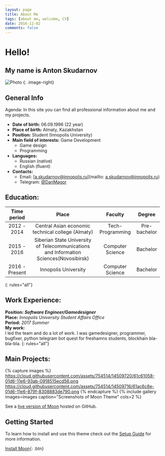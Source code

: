 ```yaml
---
layout: page
title: About Me
tags: [about me, welcome, CV]
date: 2016-11-02
comments: false
---
```

    
# Hello!
## My name is Anton Skudarnov

![Photo]({{site.url}}/files/profilePhoto.png)
{: .image-right}


## General Info
Agenda: In this site you can find all professional information about me and my projects.
* **Date of birth:** 06.09.1996 (22 year)
* **Place of birth:** Almaty, Kazakhstan
* **Position:** Student (Innopolis University)
* **Main field of interests:** Game Development  
  * Game design
  * Programming
* **Languages:**
    * Russian (native)
    * English (fluent)
* **Contacts:**
  * Email: [a.skudarnov@innopolis.ru](mailto: a.skudarnov@innopolis.ru)
  * Telegram: [@DanMagor](https://t.me/DanMagor)


## Education:

|Time period|Place|Faculty|Degree|
|:---:|:---:|:---:| :---:|
|2012 - 2014|Central Asian economic technical college (Almaty)|Tech-Programming | Pre-bachelor|
| 2015 - 2016| Siberian State University of Telecommunications and Information Sciences(Novosibirsk)|Computer Science|Bachelor|
|2016 - Present|Innopolis University|Computer Science|Bachelor|
{: rules="all"}

## Work Experience:

**Position: _Software Engineer/Gamedesigner_**   
**Place:** _Innopolis University Student Affairs Office_   
**Period:** *2017 Summer*   
**My work:**  
I led the team and do a lot of work. I was gamedesigner, programmer, bugfixer, python telegram bot quest for freshamns students, blockhain bla-bla-bla.
{: rules="all"} 

## Main Projects:

{% capture images %}
    https://cloud.githubusercontent.com/assets/754514/14509720/61c61058-01d6-11e6-93ab-0918515ecd56.png
    https://cloud.githubusercontent.com/assets/754514/14509716/61ac6c8e-01d6-11e6-879f-8308883de790.png
{% endcapture %}
{% include gallery images=images caption="Screenshots of Moon Theme" cols=2 %}

See a [live version of Moon](http://taylantatli.github.io/Moon) hosted on GitHub.

## Getting Started

To learn how to install and use this theme check out the [Setup Guide](http://taylantatli.me/Moon/moon-theme/) for more information.
      
[Install Moon](https://github.com/TaylanTatli/Moon){: .btn}
